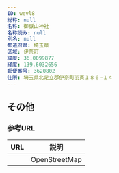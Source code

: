 ```yaml
---
ID: wevl8
総称: null
名称: 御嶽山神社
名称読み: null
別名: null
都道府県: 埼玉県
区域: 伊奈町
緯度: 36.0099877
経度: 139.6032656
郵便番号: 3620802
住所: 埼玉県北足立郡伊奈町羽貫１８６−１４
---
```


## その他

### 参考URL

| URL | 説明          |
| --- | ------------- |
|     | OpenStreetMap |
